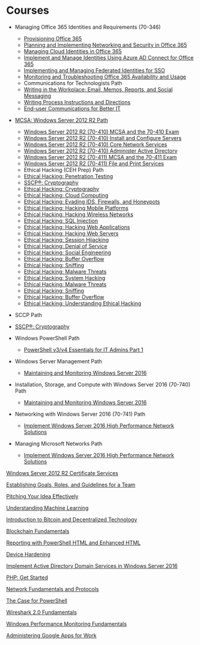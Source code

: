 # Courses

* Managing Office 365 Identities and Requirements (70-346)
    - [Provisioning Office 365](https://app.pluralsight.com/library/courses/office-365-provisioning)
    - [Planning and Implementing Networking and Security in Office 365](https://app.pluralsight.com/library/courses/planning-implementing-networking-security-o365)
    - [Managing Cloud Identities in Office 365](https://app.pluralsight.com/library/courses/managing-cloud-identities-o365)
    - [Implement and Manage Identities Using Azure AD Connect for Office 365](https://app.pluralsight.com/library/courses/implement-manage-identities-azure-ad-o365)
    - [Implementing and Managing Federated Identities for SSO](https://app.pluralsight.com/library/courses/sso-federated-identities-managing-implementing)
    - [Monitoring and Troubleshooting Office 365 Availability and Usage](https://app.pluralsight.com/library/courses/o365-monitor-troubleshoot-availability-usage)
    
    * Communications for Technologists Path
    - [Writing in the Workplace: Email, Memos, Reports, and Social Messaging](https://app.pluralsight.com/library/courses/writing-workplace-email-memos-reports-social/table-of-contents)
    - [Writing Process Instructions and Directions](https://app.pluralsight.com/library/courses/process-instructions/table-of-contents)
    - [End-user Communications for Better IT](https://app.pluralsight.com/library/courses/end-user-communications-better-it/table-of-contents)
    
* [MCSA: Windows Server 2012 R2 Path](https://pluralsight.com/paths/certificate/mcsa)
    - [Windows Server 2012 R2 (70-410) MCSA and the 70-410 Exam](https://app.pluralsight.com/library/courses/windows-server-2012-mcsa-70-410/table-of-contents)
    - [Windows Server 2012 R2 (70-410) Install and Configure Servers](https://app.pluralsight.com/library/courses/windows-server-2012-70-410-install-configure-servers/table-of-contents)
    - [Windows Server 2012 R2 (70-410) Core Network Services](https://app.pluralsight.com/library/courses/windows-server-2012-70-410-core-network-services/table-of-contents)    
    - [Windows Server 2012 R2 (70-410) Administer Active Directory](https://app.pluralsight.com/library/courses/windows-server-2012-70-410-active-directory/table-of-contents)    
    - [Windows Server 2012 R2 (70-411) MCSA and the 70-411 Exam](https://app.pluralsight.com/library/courses/windows-server-2012-mcsa-70-411/table-of-contents)
    - [Windows Server 2012 R2 (70-411) File and Print Services](https://app.pluralsight.com/library/courses/windows-server-2012-70-411-file-print-services/table-of-contents)



    
    * Ethical Hacking (CEH Prep) Path
    - [Ethical Hacking: Penetration Testing](https://app.pluralsight.com/library/courses/ethical-hacking-penetration-testing/table-of-contents)
    - [SSCP®: Cryptography](https://app.pluralsight.com/library/courses/sscp2015-cryptography/table-of-contents)
    - [Ethical Hacking: Cryptography](https://app.pluralsight.com/library/courses/ethical-hacking-cryptography/table-of-contents)
    - [Ethical Hacking: Cloud Computing](https://app.pluralsight.com/library/courses/ethical-hacking-cloud-computing/table-of-contents)
    - [Ethical Hacking: Evading IDS, Firewalls, and Honeypots](https://app.pluralsight.com/library/courses/ethical-hacking-evading-ids-firewalls-honeypots/table-of-contents)
    - [Ethical Hacking: Hacking Mobile Platforms](https://app.pluralsight.com/library/courses/ethical-hacking-mobile-platforms/table-of-contents)
    - [Ethical Hacking: Hacking Wireless Networks](https://app.pluralsight.com/library/courses/ethical-hacking-wireless-networks/table-of-contents)
    - [Ethical Hacking: SQL Injection](https://app.pluralsight.com/library/courses/ethical-hacking-sql-injection/table-of-contents)
    - [Ethical Hacking: Hacking Web Applications](https://app.pluralsight.com/library/courses/ethical-hacking-web-applications/table-of-contents)
    - [Ethical Hacking: Hacking Web Servers](https://app.pluralsight.com/library/courses/ethical-hacking-web-servers/table-of-contents)
    - [Ethical Hacking: Session Hijacking](https://app.pluralsight.com/library/courses/ethical-hacking-session-hijacking/table-of-contents)
    - [Ethical Hacking: Denial of Service](https://app.pluralsight.com/library/courses/ethical-hacking-denial-service/table-of-contents)
    - [Ethical Hacking: Social Engineering](https://app.pluralsight.com/library/courses/ethical-hacking-social-engineering/table-of-contents)
    - [Ethical Hacking: Buffer Overflow](https://app.pluralsight.com/library/courses/ethical-hacking-buffer-overflow/table-of-contents)
    - [Ethical Hacking: Sniffing](https://app.pluralsight.com/library/courses/ethical-hacking-sniffing/table-of-contents)
    - [Ethical Hacking: Malware Threats](https://app.pluralsight.com/library/courses/ethical-hacking-malware-threats/table-of-contents)
    - [Ethical Hacking: System Hacking](https://app.pluralsight.com/library/courses/ethical-hacking-system-hacking/table-of-contents)
    - [Ethical Hacking: Malware Threats](https://app.pluralsight.com/library/courses/ethical-hacking-malware-threats/table-of-contents)
    - [Ethical Hacking: Sniffing](https://app.pluralsight.com/library/courses/ethical-hacking-sniffing/table-of-contents)
    - [Ethical Hacking: Buffer Overflow](https://app.pluralsight.com/library/courses/ethical-hacking-buffer-overflow/table-of-contents)
    - [Ethical Hacking: Understanding Ethical Hacking](https://app.pluralsight.com/library/courses/ethical-hacking-understanding/exercise-files)


* SCCP Path
 - [SSCP®: Cryptography](https://app.pluralsight.com/library/courses/sscp2015-cryptography/table-of-contents)
    
* Windows PowerShell Path
    - [PowerShell v3/v4 Essentials for IT Admins Part 1](https://app.pluralsight.com/library/courses/powershell-v3-essentials-it-pt1/table-of-contents)
    
 * Windows Server Management Path
    - [Maintaining and Monitoring Windows Server 2016](https://app.pluralsight.com/library/courses/windows-server-2016-maintaining-monitoring/table-of-contents)
 
 * Installation, Storage, and Compute with Windows Server 2016 (70-740) Path
     - [Maintaining and Monitoring Windows Server 2016](https://app.pluralsight.com/library/courses/windows-server-2016-maintaining-monitoring/table-of-contents)
  
 * Networking with Windows Server 2016 (70-741) Path
    - [Implement Windows Server 2016 High Performance Network Solutions](https://app.pluralsight.com/library/courses/windows-server-2016-network-solutions/table-of-contents)
 
 * Managing Microsoft Networks Path
    - [Implement Windows Server 2016 High Performance Network Solutions](https://app.pluralsight.com/library/courses/windows-server-2016-network-solutions/table-of-contents)
    
    
    
    
[Windows Server 2012 R2 Certificate Services](https://app.pluralsight.com/library/courses/windows-server-2012-r2-certificate-services/table-of-contents)

[Establishing Goals, Roles, and Guidelines for a Team](https://app.pluralsight.com/library/courses/establish-team-goals-roles-guidelines/table-of-contents)

[Pitching Your Idea Effectively](https://app.pluralsight.com/library/courses/pitching-idea-effectively/table-of-contents)

[Understanding Machine Learning](https://app.pluralsight.com/library/courses/understanding-machine-learning/table-of-contents)

[Introduction to Bitcoin and Decentralized Technology](https://app.pluralsight.com/library/courses/bitcoin-decentralized-technology/table-of-contents)

[Blockchain Fundamentals](https://app.pluralsight.com/library/courses/blockchain-fundamentals/table-of-contents)

[Reporting with PowerShell HTML and Enhanced HTML](https://app.pluralsight.com/library/courses/reporting-powershell-enhanced-html/table-of-contents)

[Device Hardening](https://app.pluralsight.com/library/courses/device-hardening-cnd/table-of-contents)

[Implement Active Directory Domain Services in Windows Server 2016](https://app.pluralsight.com/library/courses/windows-server-2016-active-directory-domain-services-implement/table-of-contents)

[PHP: Get Started](https://app.pluralsight.com/library/courses/php-get-started/table-of-contents)

[Network Fundamentals and Protocols](https://app.pluralsight.com/library/courses/network-fundamentals-protocols/table-of-contents)

[The Case for PowerShell](https://app.pluralsight.com/library/courses/case-for-powershell/table-of-contents)

[Wireshark 2.0 Fundamentals](https://app.pluralsight.com/library/courses/wireshark-2-0-fundamentals/table-of-contents)






[Windows Performance Monitoring Fundamentals](https://app.pluralsight.com/library/courses/windows-performance-monitoring-fundamentals/table-of-contents)

[Administering Google Apps for Work](https://app.pluralsight.com/library/courses/google-apps-work-administering/table-of-contents)





    
    
    


 
